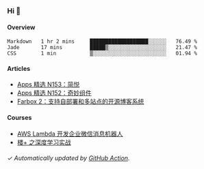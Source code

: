 ### Hi 👋

#### Overview

<!--START_SECTION:waka-->
```text
Markdown   1 hr 2 mins     ███████████████████░░░░░░   76.49 % 
Jade       17 mins         █████▒░░░░░░░░░░░░░░░░░░░   21.47 % 
CSS        1 min           ▒░░░░░░░░░░░░░░░░░░░░░░░░   01.94 % 
```
<!--END_SECTION:waka-->

#### Articles

<!-- BLOG:START -->
- [Apps 精选 N153：简悦](https://huhuhang.com/post/product-hunt/product-hunt-n153)
- [Apps 精选 N152：奇妙组件](https://huhuhang.com/post/product-hunt/product-hunt-n152)
- [Farbox 2：支持自部署和多站点的开源博客系统](https://huhuhang.com/post/sspai/65889)
<!-- BLOG:END -->

#### Courses

<!-- SYL:START -->
- [AWS Lambda 开发企业微信消息机器人](https://lanqiao.cn/courses/2868)
- [楼+ 之深度学习实战](https://lanqiao.cn/courses/2617)
<!-- SYL:END -->

###### ✓ Automatically updated by [GitHub Action](https://github.com/huhuhang/huhuhang/actions).
